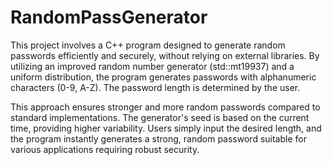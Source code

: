 # RandomPassGenerator

This project involves a C++ program designed to generate random passwords efficiently and securely, without relying on external libraries. By utilizing an improved random number generator (std::mt19937) and a uniform distribution, the program generates passwords with alphanumeric characters (0-9, A-Z). The password length is determined by the user.

This approach ensures stronger and more random passwords compared to standard implementations. The generator's seed is based on the current time, providing higher variability. Users simply input the desired length, and the program instantly generates a strong, random password suitable for various applications requiring robust security.
